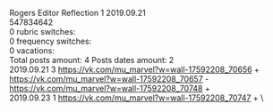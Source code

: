Rogers	Editor Reflection 1 2019.09.21\
547834642\
0 rubric switches:\
0 frequency switches:\
0 vacations:\
Total posts amount: 4	Posts dates amount: 2\
2019.09.21 3 https://vk.com/mu_marvel?w=wall-17592208_70656 + https://vk.com/mu_marvel?w=wall-17592208_70657 - https://vk.com/mu_marvel?w=wall-17592208_70748 + \
2019.09.23 1 https://vk.com/mu_marvel?w=wall-17592208_70747 + \
